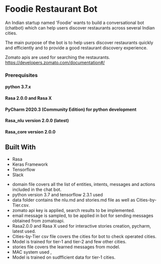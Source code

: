 # Foodie Restaurant Bot

An Indian startup named 'Foodie' wants to build a conversational bot (chatbot) which can help users discover restaurants across several Indian cities. 

The main purpose of the bot is to help users discover restaurants quickly and efficiently and to provide a good restaurant discovery experience. 

Zomato apis are used for searching the restaurants. https://developers.zomato.com/documentation#/

### Prerequisites

#### python 3.7.x
#### Rasa 2.0.0 and Rasa X
#### PyCharm 2020.3 (Community Edition) for python development 
#### Rasa_nlu version 2.0.0 (latest) 
#### Rasa_core version 2.0.0

## Built With
* Rasa
* Keras Framework
* Tensorflow
* Slack

- domain file covers all the list  of entities, intents, messages and actions included in the chat bot.
- python version 3.7 and tensorflow 2.3.1 used
- data folder contains the nlu.md and stories.md file as well as Cities-by-Tier.csv.
- zomato api key is applied, search results to be implemented.
- email message is sampled, to be applied in bot for sending messages obtained from zomatoapi.
- Rasa2.0.0 and Rasa X used for interactive stories creation, pycharm, latest used.
- Cities-by-Tier csv file covers the cities for bot to check operated cities.
- Model is trained for tier-1 and tier-2 and few other cities.
- stories file covers the learned messages from model.
- MAC system used ,
- Model is trained on sudfficient data for tier-1 cities.